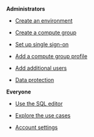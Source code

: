 
**Administrators**

-   [Create an environment](gpb1689789991266.md)

-   [Create a compute group](uwf1689789992209.md)

-   [Set up single sign-on](tub1689789992158.md)

-   [Add a compute group profile](uxw1689789992408.md)

-   [Add additional users](bzs1689789992898.md)

-   [Data protection](foi1689789991492.md)

**Everyone**

-   [Use the SQL editor](kio1689789991846.md)

-   [Explore the use cases](uve1689789993087.md)

-   [Account settings](bqz1689894912978.md)


